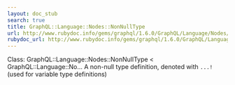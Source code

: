 ```yaml
---
layout: doc_stub
search: true
title: GraphQL::Language::Nodes::NonNullType
url: http://www.rubydoc.info/gems/graphql/1.6.0/GraphQL/Language/Nodes/NonNullType
rubydoc_url: http://www.rubydoc.info/gems/graphql/1.6.0/GraphQL/Language/Nodes/NonNullType
---
```


Class: GraphQL::Language::Nodes::NonNullType < GraphQL::Language::No...
A non-null type definition, denoted with `...!` (used for variable
type definitions) 

